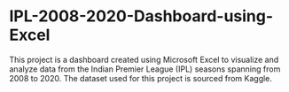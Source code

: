 # IPL-2008-2020-Dashboard-using-Excel
This project is a dashboard created using Microsoft Excel to visualize and analyze data from the Indian Premier League (IPL) seasons spanning from 2008 to 2020. The dataset used for this project is sourced from Kaggle.
